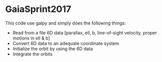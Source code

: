 # GaiaSprint2017

This code use galpy and simply does the following things:
- Read from a file 6D data [parallax, ell, b, line-of-sight velocity, proper motions in ell & b]
- Convert 6D data to an adequate coordinate system
- Initialize the orbit by using the 6D data
- Integrate the orbits

